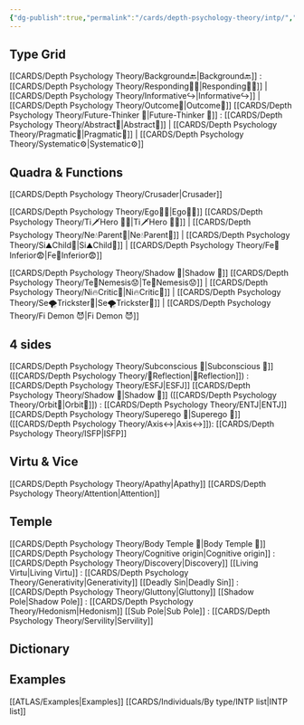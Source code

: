 ```yaml
---
{"dg-publish":true,"permalink":"/cards/depth-psychology-theory/intp/","created":"2023-01-05T15:21:02.556+01:00","updated":"2023-04-23T08:55:40.494+02:00"}
---
```


## Type Grid
[[CARDS/Depth Psychology Theory/Background🔙\|Background🔙]] : [[CARDS/Depth Psychology Theory/Responding🧘‍♂️\|Responding🧘‍♂️]] | [[CARDS/Depth Psychology Theory/Informative↪️\|Informative↪️]] | [[CARDS/Depth Psychology Theory/Outcome🎯\|Outcome🎯]]
[[CARDS/Depth Psychology Theory/Future-Thinker 🔮\|Future-Thinker 🔮]] : [[CARDS/Depth Psychology Theory/Abstract🧲\|Abstract🧲]] | [[CARDS/Depth Psychology Theory/Pragmatic🦊\|Pragmatic🦊]] | [[CARDS/Depth Psychology Theory/Systematic⚙️\|Systematic⚙️]]

## Quadra & Functions
[[CARDS/Depth Psychology Theory/Crusader\|Crusader]] 

[[CARDS/Depth Psychology Theory/Ego🙋‍♂️\|Ego🙋‍♂️]]
[[CARDS/Depth Psychology Theory/Ti🗡️Hero 🦸‍♂️\|Ti🗡️Hero 🦸‍♂️]] | [[CARDS/Depth Psychology Theory/Ne💧Parent🤨\|Ne💧Parent🤨]] | [[CARDS/Depth Psychology Theory/Si⛰️Child👼\|Si⛰️Child👼]] | [[CARDS/Depth Psychology Theory/Fe💉Inferior😨\|Fe💉Inferior😨]]

[[CARDS/Depth Psychology Theory/Shadow 👤\|Shadow 👤]] 
[[CARDS/Depth Psychology Theory/Te🏹Nemesis😟\|Te🏹Nemesis😟]] | [[CARDS/Depth Psychology Theory/Ni🔥Critic🤔\|Ni🔥Critic🤔]] | [[CARDS/Depth Psychology Theory/Se🌪️Trickster🤡\|Se🌪️Trickster🤡]] | [[CARDS/Depth Psychology Theory/Fi Demon 😈\|Fi Demon 😈]]

## 4 sides  
[[CARDS/Depth Psychology Theory/Subconscious 🤸\|Subconscious 🤸]] ([[CARDS/Depth Psychology Theory/🔀Reflection\|🔀Reflection]]) : [[CARDS/Depth Psychology Theory/ESFJ\|ESFJ]]
[[CARDS/Depth Psychology Theory/Shadow 👤\|Shadow 👤]] ([[CARDS/Depth Psychology Theory/Orbit💫\|Orbit💫]]) : [[CARDS/Depth Psychology Theory/ENTJ\|ENTJ]]
[[CARDS/Depth Psychology Theory/Superego 👹\|Superego 👹]] ([[CARDS/Depth Psychology Theory/Axis↔️\|Axis↔️]]):   [[CARDS/Depth Psychology Theory/ISFP\|ISFP]]

## Virtu & Vice
[[CARDS/Depth Psychology Theory/Apathy\|Apathy]] [[CARDS/Depth Psychology Theory/Attention\|Attention]] 

## Temple 
[[CARDS/Depth Psychology Theory/Body Temple 🌳\|Body Temple 🌳]]
[[CARDS/Depth Psychology Theory/Cognitive origin\|Cognitive origin]] : [[CARDS/Depth Psychology Theory/Discovery\|Discovery]]
[[Living Virtu\|Living Virtu]] : [[CARDS/Depth Psychology Theory/Generativity\|Generativity]]
[[Deadly Sin\|Deadly Sin]] : [[CARDS/Depth Psychology Theory/Gluttony\|Gluttony]]
[[Shadow Pole\|Shadow Pole]] : [[CARDS/Depth Psychology Theory/Hedonism\|Hedonism]]
[[Sub Pole\|Sub Pole]] : [[CARDS/Depth Psychology Theory/Servility\|Servility]]

## Dictionary

## Examples 
[[ATLAS/Examples\|Examples]] 
[[CARDS/Individuals/By type/INTP list\|INTP list]]
